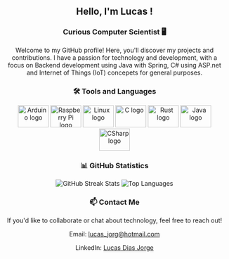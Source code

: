 <h2 align="center">Hello, I'm Lucas !</h2>
<h3 align="center">Curious Computer Scientist 🖥️ </h3>
<p align="center">Welcome to my GitHub profile! Here, you'll discover my projects and contributions. I have a passion for technology and development, with a focus on Backend development using Java with Spring, C# using ASP.net and Internet of Things (IoT) concepets for general purposes.</p>

<h3 align="center">🛠️ Tools and Languages</h3>
<div align="center">
  <img src="https://cdn.jsdelivr.net/gh/devicons/devicon/icons/arduino/arduino-original.svg" height="50" width="70" alt="Arduino logo" />
  <img src="https://cdn.jsdelivr.net/gh/devicons/devicon/icons/raspberrypi/raspberrypi-original.svg" height="50" width="70" alt="Raspberry Pi logo" />
  <img src="https://cdn.jsdelivr.net/gh/devicons/devicon/icons/linux/linux-original.svg" height="50" width="70" alt="Linux logo" />
  <img src="https://cdn.jsdelivr.net/gh/devicons/devicon/icons/c/c-original.svg" height="50" width="70" alt="C logo" />
  <img src="https://cdn.jsdelivr.net/gh/devicons/devicon/icons/rust/rust-original.svg" height="50" width="70" alt="Rust logo" />
  <img src="https://cdn.jsdelivr.net/gh/devicons/devicon/icons/java/java-original.svg" height="50" width="70" alt="Java logo" />
  <img src="https://cdn.jsdelivr.net/gh/devicons/devicon@latest/icons/csharp/csharp-original.svg" height="50" width="70" alt="CSharp logo" />
</div>

<h3 align="center">📊 GitHub Statistics</h3>
<div align="center">
  <img src="http://github-readme-streak-stats.herokuapp.com?user=LucasDiasJorge&theme=dark&hide_border=true&date_format=M%20j%5B%2C%20Y%5D" alt="GitHub Streak Stats" />
    <img src="https://github-readme-stats.vercel.app/api/top-langs/?username=LucasDiasJorge&theme=dark&hide_border=true&include_all_commits=true&count_private=true&layout=compact" alt="Top Languages" />
</div>

<h3 align="center">📫 Contact Me</h3>
<div align="center">
  <p>If you'd like to collaborate or chat about technology, feel free to reach out!</p>
  <p>Email: <a href="mailto:lucas_jorg@hotmail.com">lucas_jorg@hotmail.com</a></p>
  <p>LinkedIn: <a href="https://www.linkedin.com/in/lucasdiasjorge">Lucas Dias Jorge</a></p>
</div>
